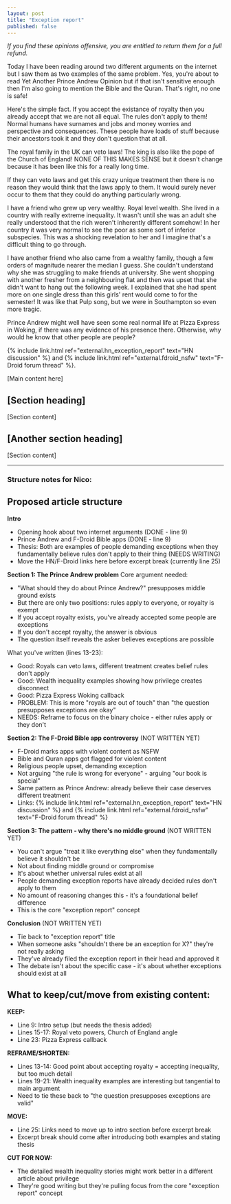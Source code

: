 ```yaml
---
layout: post
title: "Exception report"
published: false
---
```


*If you find these opinions offensive, you are entitled to return them for a full refund.*

Today I have been reading around two different arguments on the internet but I saw them as two examples of the same problem. Yes, you're about to read Yet Another Prince Andrew Opinion but if that isn't sensitive enough then I'm also going to mention the Bible and the Quran. That's right, no one is safe!



Here's the simple fact. If you accept the existance of royalty then you already accept that we are not all equal. The rules don't apply to them! Normal humans have surnames and jobs and money worries and perspective and consequences. These people have loads of stuff because their ancestors took it and they don't question that at all.

The royal family in the UK can veto laws! The king is also like the pope of the Church of England! NONE OF THIS MAKES SENSE but it doesn't change because it has been like this for a really long time.

If they can veto laws and get this crazy unique treatment then there is no reason they would think that the laws apply to them. It would surely never occur to them that they could do anything particularly wrong.

I have a friend who grew up very wealthy. Royal level wealth. She lived in a country with really extreme inequality. It wasn't until she was an adult she really understood that the rich weren't inherently different somehow! In her country it was very normal to see the poor as some sort of inferior subspecies. This was a shocking revelation to her and I imagine that's a difficult thing to go through.

I have another friend who also came from a wealthy family, though a few orders of magnitude nearer the median I guess. She couldn't understand why she was struggling to make friends at university. She went shopping with another fresher from a neighbouring flat and then was upset that she didn't want to hang out the following week. I explained that she had spent more on one single dress than this girls' rent would come to for the semester! It was like that Pulp song, but we were in Southampton so even more tragic.

Prince Andrew might well have seen some real normal life at Pizza Express in Woking, if there was any evidence of his presence there. Otherwise, why would he know that other people are people?

{% include link.html ref="external.hn_exception_report" text="HN discussion" %} and {% include link.html ref="external.fdroid_nsfw" text="F-Droid forum thread" %}. <!--excerpt-end-->

[Main content here]

## [Section heading]

[Section content]

## [Another section heading]

[Section content]

---

### Structure notes for Nico:

## Proposed article structure

**Intro**
- Opening hook about two internet arguments (DONE - line 9)
- Prince Andrew and F-Droid Bible apps (DONE - line 9)
- Thesis: Both are examples of people demanding exceptions when they fundamentally believe rules don't apply to their thing (NEEDS WRITING)
- Move the HN/F-Droid links here before excerpt break (currently line 25)

**Section 1: The Prince Andrew problem**
Core argument needed:
- "What should they do about Prince Andrew?" presupposes middle ground exists
- But there are only two positions: rules apply to everyone, or royalty is exempt
- If you accept royalty exists, you've already accepted some people are exceptions
- If you don't accept royalty, the answer is obvious
- The question itself reveals the asker believes exceptions are possible

What you've written (lines 13-23):
- Good: Royals can veto laws, different treatment creates belief rules don't apply
- Good: Wealth inequality examples showing how privilege creates disconnect
- Good: Pizza Express Woking callback
- PROBLEM: This is more "royals are out of touch" than "the question presupposes exceptions are okay"
- NEEDS: Reframe to focus on the binary choice - either rules apply or they don't

**Section 2: The F-Droid Bible app controversy**
(NOT WRITTEN YET)
- F-Droid marks apps with violent content as NSFW
- Bible and Quran apps got flagged for violent content
- Religious people upset, demanding exception
- Not arguing "the rule is wrong for everyone" - arguing "our book is special"
- Same pattern as Prince Andrew: already believe their case deserves different treatment
- Links: {% include link.html ref="external.hn_exception_report" text="HN discussion" %} and {% include link.html ref="external.fdroid_nsfw" text="F-Droid forum thread" %}

**Section 3: The pattern - why there's no middle ground**
(NOT WRITTEN YET)
- You can't argue "treat it like everything else" when they fundamentally believe it shouldn't be
- Not about finding middle ground or compromise
- It's about whether universal rules exist at all
- People demanding exception reports have already decided rules don't apply to them
- No amount of reasoning changes this - it's a foundational belief difference
- This is the core "exception report" concept

**Conclusion**
(NOT WRITTEN YET)
- Tie back to "exception report" title
- When someone asks "shouldn't there be an exception for X?" they're not really asking
- They've already filed the exception report in their head and approved it
- The debate isn't about the specific case - it's about whether exceptions should exist at all

## What to keep/cut/move from existing content:

**KEEP:**
- Line 9: Intro setup (but needs the thesis added)
- Lines 15-17: Royal veto powers, Church of England angle
- Line 23: Pizza Express callback

**REFRAME/SHORTEN:**
- Lines 13-14: Good point about accepting royalty = accepting inequality, but too much detail
- Lines 19-21: Wealth inequality examples are interesting but tangential to main argument
- Need to tie these back to "the question presupposes exceptions are valid"

**MOVE:**
- Line 25: Links need to move up to intro section before excerpt break
- Excerpt break should come after introducing both examples and stating thesis

**CUT FOR NOW:**
- The detailed wealth inequality stories might work better in a different article about privilege
- They're good writing but they're pulling focus from the core "exception report" concept